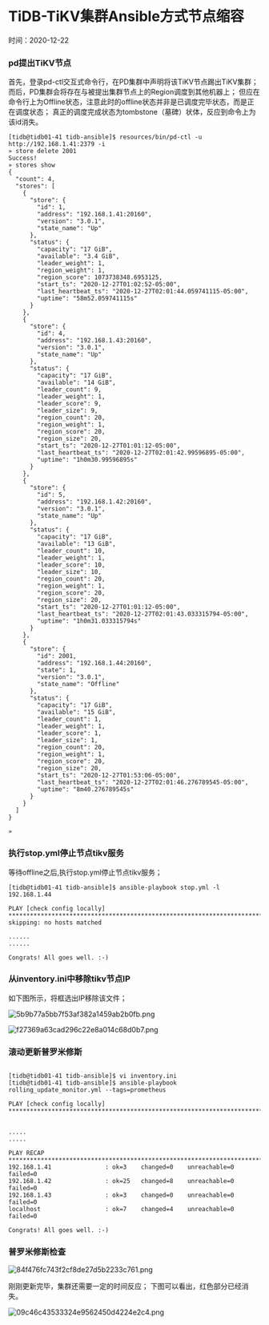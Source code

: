 # TiDB-TiKV集群Ansible方式节点缩容
时间：2020-12-22

### pd提出TiKV节点

首先，登录pd-ctl交互式命令行，在PD集群中声明将该TiKV节点踢出TiKV集群；
而后，PD集群会将存在与被提出集群节点上的Region调度到其他机器上；
但应在命令行上为Offline状态，注意此时的offline状态并非是已调度完毕状态，而是正在调度状态；
真正的调度完成状态为tombstone（墓碑）状体，反应到命令上为该id消失。

```
[tidb@tidb01-41 tidb-ansible]$ resources/bin/pd-ctl -u http://192.168.1.41:2379 -i
» store delete 2001
Success!
» stores show
{
  "count": 4,
  "stores": [
    {
      "store": {
        "id": 1,
        "address": "192.168.1.41:20160",
        "version": "3.0.1",
        "state_name": "Up"
      },
      "status": {
        "capacity": "17 GiB",
        "available": "3.4 GiB",
        "leader_weight": 1,
        "region_weight": 1,
        "region_score": 1073738348.6953125,
        "start_ts": "2020-12-27T01:02:52-05:00",
        "last_heartbeat_ts": "2020-12-27T02:01:44.059741115-05:00",
        "uptime": "58m52.059741115s"
      }
    },
    {
      "store": {
        "id": 4,
        "address": "192.168.1.43:20160",
        "version": "3.0.1",
        "state_name": "Up"
      },
      "status": {
        "capacity": "17 GiB",
        "available": "14 GiB",
        "leader_count": 9,
        "leader_weight": 1,
        "leader_score": 9,
        "leader_size": 9,
        "region_count": 20,
        "region_weight": 1,
        "region_score": 20,
        "region_size": 20,
        "start_ts": "2020-12-27T01:01:12-05:00",
        "last_heartbeat_ts": "2020-12-27T02:01:42.99596895-05:00",
        "uptime": "1h0m30.99596895s"
      }
    },
    {
      "store": {
        "id": 5,
        "address": "192.168.1.42:20160",
        "version": "3.0.1",
        "state_name": "Up"
      },
      "status": {
        "capacity": "17 GiB",
        "available": "13 GiB",
        "leader_count": 10,
        "leader_weight": 1,
        "leader_score": 10,
        "leader_size": 10,
        "region_count": 20,
        "region_weight": 1,
        "region_score": 20,
        "region_size": 20,
        "start_ts": "2020-12-27T01:01:12-05:00",
        "last_heartbeat_ts": "2020-12-27T02:01:43.033315794-05:00",
        "uptime": "1h0m31.033315794s"
      }
    },
    {
      "store": {
        "id": 2001,
        "address": "192.168.1.44:20160",
        "state": 1,
        "version": "3.0.1",
        "state_name": "Offline"
      },
      "status": {
        "capacity": "17 GiB",
        "available": "15 GiB",
        "leader_count": 1,
        "leader_weight": 1,
        "leader_score": 1,
        "leader_size": 1,
        "region_count": 20,
        "region_weight": 1,
        "region_score": 20,
        "region_size": 20,
        "start_ts": "2020-12-27T01:53:06-05:00",
        "last_heartbeat_ts": "2020-12-27T02:01:46.276789545-05:00",
        "uptime": "8m40.276789545s"
      }
    }
  ]
}

» 

```







### 执行stop.yml停止节点tikv服务

等待offline之后,执行stop.yml停止节点tikv服务；

```
[tidb@tidb01-41 tidb-ansible]$ ansible-playbook stop.yml -l 192.168.1.44

PLAY [check config locally] *********************************************************************************************************************************
skipping: no hosts matched

......
......

Congrats! All goes well. :-)
```



### 从inventory.ini中移除tikv节点IP

如下图所示，将框选出IP移除该文件；

![5b9b77a5bb7f53af382a1459ab2b0fb.png](http://cdn.lifemini.cn/dbblog/20201227/be8f5aa1d45b4107a3a32ba367b226e6.png)


![f27369a63cad296c22e8a014c68d0b7.png](http://cdn.lifemini.cn/dbblog/20201227/52da60141a0a45f8afd9872ef198ec4b.png)

### 滚动更新普罗米修斯



```

[tidb@tidb01-41 tidb-ansible]$ vi inventory.ini 
[tidb@tidb01-41 tidb-ansible]$ ansible-playbook rolling_update_monitor.yml --tags=prometheus

PLAY [check config locally] *********************************************************************************************************************************


.....
.....

PLAY RECAP **************************************************************************************************************************************************
192.168.1.41               : ok=3    changed=0    unreachable=0    failed=0   
192.168.1.42               : ok=25   changed=8    unreachable=0    failed=0   
192.168.1.43               : ok=3    changed=0    unreachable=0    failed=0   
localhost                  : ok=7    changed=4    unreachable=0    failed=0   

Congrats! All goes well. :-)
```



### 普罗米修斯检查

![84f476fc743f2cf8de27d5b2233c761.png](http://cdn.lifemini.cn/dbblog/20201227/13103cdaa9ef4c49afb1d89d50a334be.png)


刚刚更新完毕，集群还需要一定的时间反应；
下图可以看出，红色部分已经消失。

![09c46c43533324e9562450d4224e2c4.png](http://cdn.lifemini.cn/dbblog/20201227/f83b5cb124a0412d8c32df717c55ed38.png)


